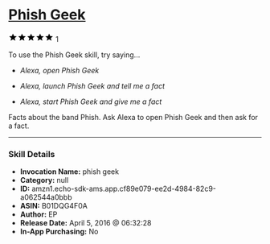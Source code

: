 # [Phish Geek](http://alexa.amazon.com/#skills/amzn1.echo-sdk-ams.app.cf89e079-ee2d-4984-82c9-a062544a0bbb)
![5 stars](../../images/ic_star_black_18dp_1x.png)![5 stars](../../images/ic_star_black_18dp_1x.png)![5 stars](../../images/ic_star_black_18dp_1x.png)![5 stars](../../images/ic_star_black_18dp_1x.png)![5 stars](../../images/ic_star_black_18dp_1x.png) 1

To use the Phish Geek skill, try saying...

* *Alexa, open Phish Geek*

* *Alexa, launch Phish Geek and tell me a fact*

* *Alexa, start Phish Geek and give me a fact*

Facts about the band Phish. Ask Alexa to open Phish Geek and then ask for a fact.

***

### Skill Details

* **Invocation Name:** phish geek
* **Category:** null
* **ID:** amzn1.echo-sdk-ams.app.cf89e079-ee2d-4984-82c9-a062544a0bbb
* **ASIN:** B01DQG4F0A
* **Author:** EP
* **Release Date:** April 5, 2016 @ 06:32:28
* **In-App Purchasing:** No
